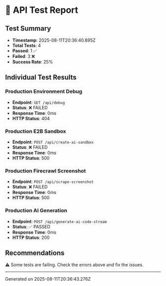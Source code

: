 # 🧪 API Test Report
  
## Test Summary
- **Timestamp**: 2025-08-11T20:36:40.895Z
- **Total Tests**: 4
- **Passed**: 1 ✅
- **Failed**: 3 ❌
- **Success Rate**: 25%

## Individual Test Results


### Production Environment Debug
- **Endpoint**: `GET /api/debug`
- **Status**: ❌ FAILED
- **Response Time**: 0ms
- **HTTP Status**: 404





### Production E2B Sandbox
- **Endpoint**: `POST /api/create-ai-sandbox`
- **Status**: ❌ FAILED
- **Response Time**: 0ms
- **HTTP Status**: 500





### Production Firecrawl Screenshot
- **Endpoint**: `POST /api/scrape-screenshot`
- **Status**: ❌ FAILED
- **Response Time**: 0ms
- **HTTP Status**: 500





### Production AI Generation
- **Endpoint**: `POST /api/generate-ai-code-stream`
- **Status**: ✅ PASSED
- **Response Time**: 0ms
- **HTTP Status**: 200





## Recommendations

⚠️ Some tests are failing. Check the errors above and fix the issues.

---
Generated on 2025-08-11T20:36:43.276Z
